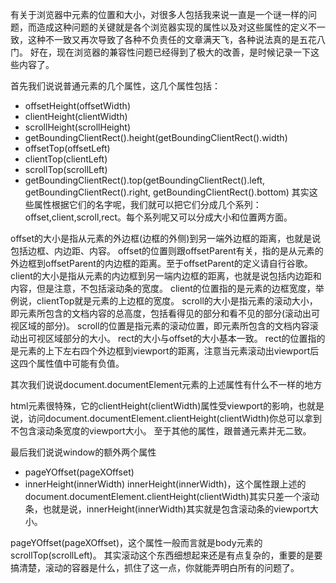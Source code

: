 有关于浏览器中元素的位置和大小，对很多人包括我来说一直是一个谜一样的问题，而造成这种问题的关键就是各个浏览器实现的属性以及对这些属性的定义不一致，这种不一致又再次导致了各种不负责任的文章满天飞，各种说法真的是五花八门。
好在，现在浏览器的兼容性问题已经得到了极大的改善，是时候记录一下这些内容了。


首先我们说说普通元素的几个属性，这几个属性包括：
- offsetHeight(offsetWidth)
- clientHeight(clientWidth)
- scrollHeight(scrollHeight)
- getBoundingClientRect().height(getBoundingClientRect().width) 
- offsetTop(offsetLeft)
- clientTop(clientLeft)
- scrollTop(scrollLeft)
- getBoundingClientRect().top(getBoundingClientRect().left, getBoundingClientRect().right, getBoundingClientRect().bottom)
其实这些属性根据它们的名字呢，我们就可以把它们分成几个系列：offset,client,scroll,rect。每个系列呢又可以分成大小和位置两方面。

offset的大小是指从元素的外边框(边框的外侧)到另一端外边框的距离，也就是说包括边框、内边距、内容。
offset的位置则跟offsetParent有关，指的是从元素的外边框到offsetParent的内边框的距离。至于offsetParent的定义请自行谷歌。
client的大小是指从元素的内边框到另一端内边框的距离，也就是说包括内边距和内容，但是注意，不包括滚动条的宽度。
client的位置指的是元素的边框宽度，举例说，clientTop就是元素的上边框的宽度。
scroll的大小是指元素的滚动大小，即元素所包含的文档内容的总高度，包括看得见的部分和看不见的部分(滚动出可视区域的部分)。
scroll的位置是指元素的滚动位置，即元素所包含的文档内容滚动出可视区域部分的大小。
rect的大小与offset的大小基本一致。
rect的位置指的是元素的上下左右四个外边框到viewport的距离，注意当元素滚动出viewport后这四个属性值中可能有负值。


其次我们说说document.documentElement元素的上述属性有什么不一样的地方

html元素很特殊，它的clientHeight(clientWidth)属性受viewport的影响，也就是说，访问document.documentElement.clientHeight(clientWidth)你总可以拿到不包含滚动条宽度的viewport大小。
至于其他的属性，跟普通元素并无二致。


最后我们说说window的额外两个属性
- pageYOffset(pageXOffset)
- innerHeight(innerWidth)
innerHeight(innerWidth)，这个属性跟上述的document.documentElement.clientHeight(clientWidth)其实只差一个滚动条，也就是说，innerHeight(innerWidth)其实就是包含滚动条的viewport大小。

pageYOffset(pageXOffset)，这个属性一般而言就是body元素的scrollTop(scrollLeft)。
其实滚动这个东西细想起来还是有点复杂的，重要的是要搞清楚，滚动的容器是什么，抓住了这一点，你就能弄明白所有的问题了。
